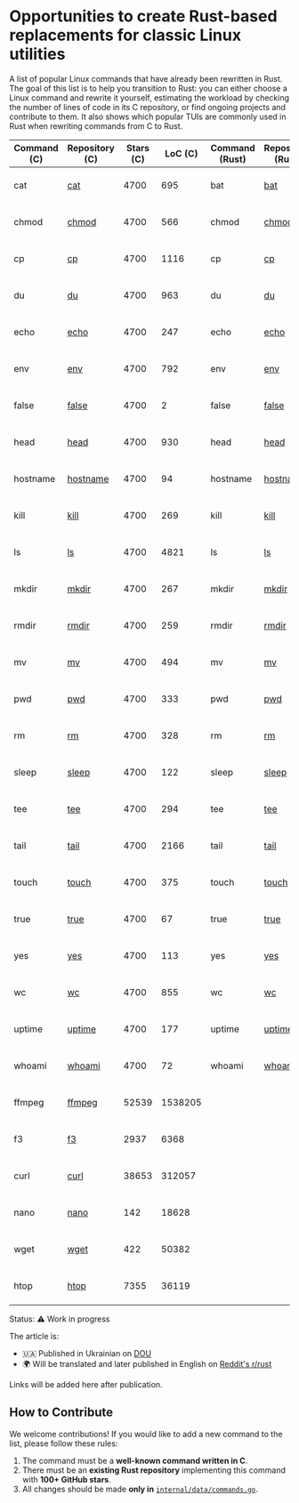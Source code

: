 # Opportunities to create Rust-based replacements for classic Linux utilities

A list of popular Linux commands that have already been rewritten in Rust.
The goal of this list is to help you transition to Rust: you can either choose a Linux command and rewrite it yourself, estimating the workload by checking the number of lines of code in its C repository, or find ongoing projects and contribute to them.
It also shows which popular TUIs are commonly used in Rust when rewriting commands from C to Rust.

| Command (C) | Repository (C) | Stars (C) | LoC (C) | Command (Rust) | Repository (Rust) | Stars (Rust) | LoC (Rust) | Alternatives | Search more |
|-------------|----------------|-----------|---------|----------------|-----------------|------------|---------|-------------|-------------|
| cat | [cat](https://github.com/coreutils/coreutils/blob/master/src/cat.c) | 4700 | 695 | bat | [bat](https://github.com/sharkdp/bat) | 54048 | 0 | [cat](https://github.com/uutils/coreutils/tree/main/src/uu/cat) | [GitHub](https://github.com/search?l=Rust&q=%22cat%22+language%3ARust&type=repositories) / [Google](https://www.google.com/search?q=site%3Agithub.com+%22cat%22+AND+%22Rust%22) |
| chmod | [chmod](https://github.com/coreutils/coreutils/blob/master/src/chmod.c) | 4700 | 566 | chmod | [chmod](https://github.com/uutils/coreutils/tree/main/src/uu/chmod) | 21026 | 0 |  | [GitHub](https://github.com/search?l=Rust&q=%22chmod%22+language%3ARust&type=repositories) / [Google](https://www.google.com/search?q=site%3Agithub.com+%22chmod%22+AND+%22Rust%22) |
| cp | [cp](https://github.com/coreutils/coreutils/blob/master/src/cp.c) | 4700 | 1116 | cp | [cp](https://github.com/uutils/coreutils/tree/main/src/uu/cp) | 21026 | 0 |  | [GitHub](https://github.com/search?l=Rust&q=%22cp%22+language%3ARust&type=repositories) / [Google](https://www.google.com/search?q=site%3Agithub.com+%22cp%22+AND+%22Rust%22) |
| du | [du](https://github.com/coreutils/coreutils/blob/master/src/du.c) | 4700 | 963 | du | [du](https://github.com/uutils/coreutils/tree/main/src/uu/du) | 21026 | 0 |  | [GitHub](https://github.com/search?l=Rust&q=%22du%22+language%3ARust&type=repositories) / [Google](https://www.google.com/search?q=site%3Agithub.com+%22du%22+AND+%22Rust%22) |
| echo | [echo](https://github.com/coreutils/coreutils/blob/master/src/echo.c) | 4700 | 247 | echo | [echo](https://github.com/uutils/coreutils/tree/main/src/uu/echo) | 21026 | 0 |  | [GitHub](https://github.com/search?l=Rust&q=%22echo%22+language%3ARust&type=repositories) / [Google](https://www.google.com/search?q=site%3Agithub.com+%22echo%22+AND+%22Rust%22) |
| env | [env](https://github.com/coreutils/coreutils/blob/master/src/env.c) | 4700 | 792 | env | [env](https://github.com/uutils/coreutils/tree/main/src/uu/env) | 21026 | 0 |  | [GitHub](https://github.com/search?l=Rust&q=%22env%22+language%3ARust&type=repositories) / [Google](https://www.google.com/search?q=site%3Agithub.com+%22env%22+AND+%22Rust%22) |
| false | [false](https://github.com/coreutils/coreutils/blob/master/src/false.c) | 4700 | 2 | false | [false](https://github.com/uutils/coreutils/tree/main/src/uu/false) | 21026 | 0 |  | [GitHub](https://github.com/search?l=Rust&q=%22false%22+language%3ARust&type=repositories) / [Google](https://www.google.com/search?q=site%3Agithub.com+%22false%22+AND+%22Rust%22) |
| head | [head](https://github.com/coreutils/coreutils/blob/master/src/head.c) | 4700 | 930 | head | [head](https://github.com/uutils/coreutils/tree/main/src/uu/head) | 21026 | 0 |  | [GitHub](https://github.com/search?l=Rust&q=%22head%22+language%3ARust&type=repositories) / [Google](https://www.google.com/search?q=site%3Agithub.com+%22head%22+AND+%22Rust%22) |
| hostname | [hostname](https://github.com/coreutils/coreutils/blob/master/src/hostname.c) | 4700 | 94 | hostname | [hostname](https://github.com/uutils/coreutils/tree/main/src/uu/hostname) | 21026 | 0 |  | [GitHub](https://github.com/search?l=Rust&q=%22hostname%22+language%3ARust&type=repositories) / [Google](https://www.google.com/search?q=site%3Agithub.com+%22hostname%22+AND+%22Rust%22) |
| kill | [kill](https://github.com/coreutils/coreutils/blob/master/src/kill.c) | 4700 | 269 | kill | [kill](https://github.com/uutils/coreutils/tree/main/src/uu/kill) | 21026 | 0 |  | [GitHub](https://github.com/search?l=Rust&q=%22kill%22+language%3ARust&type=repositories) / [Google](https://www.google.com/search?q=site%3Agithub.com+%22kill%22+AND+%22Rust%22) |
| ls | [ls](https://github.com/coreutils/coreutils/blob/master/src/ls.c) | 4700 | 4821 | ls | [ls](https://github.com/uutils/coreutils/tree/main/src/uu/ls) | 21026 | 0 |  | [GitHub](https://github.com/search?l=Rust&q=%22ls%22+language%3ARust&type=repositories) / [Google](https://www.google.com/search?q=site%3Agithub.com+%22ls%22+AND+%22Rust%22) |
| mkdir | [mkdir](https://github.com/coreutils/coreutils/blob/master/src/mkdir.c) | 4700 | 267 | mkdir | [mkdir](https://github.com/uutils/coreutils/tree/main/src/uu/mkdir) | 21026 | 0 |  | [GitHub](https://github.com/search?l=Rust&q=%22mkdir%22+language%3ARust&type=repositories) / [Google](https://www.google.com/search?q=site%3Agithub.com+%22mkdir%22+AND+%22Rust%22) |
| rmdir | [rmdir](https://github.com/coreutils/coreutils/blob/master/src/rmdir.c) | 4700 | 259 | rmdir | [rmdir](https://github.com/uutils/coreutils/tree/main/src/uu/rmdir) | 21026 | 0 |  | [GitHub](https://github.com/search?l=Rust&q=%22rmdir%22+language%3ARust&type=repositories) / [Google](https://www.google.com/search?q=site%3Agithub.com+%22rmdir%22+AND+%22Rust%22) |
| mv | [mv](https://github.com/coreutils/coreutils/blob/master/src/mv.c) | 4700 | 494 | mv | [mv](https://github.com/uutils/coreutils/tree/main/src/uu/mv) | 21026 | 0 |  | [GitHub](https://github.com/search?l=Rust&q=%22mv%22+language%3ARust&type=repositories) / [Google](https://www.google.com/search?q=site%3Agithub.com+%22mv%22+AND+%22Rust%22) |
| pwd | [pwd](https://github.com/coreutils/coreutils/blob/master/src/pwd.c) | 4700 | 333 | pwd | [pwd](https://github.com/uutils/coreutils/tree/main/src/uu/pwd) | 21026 | 0 |  | [GitHub](https://github.com/search?l=Rust&q=%22pwd%22+language%3ARust&type=repositories) / [Google](https://www.google.com/search?q=site%3Agithub.com+%22pwd%22+AND+%22Rust%22) |
| rm | [rm](https://github.com/coreutils/coreutils/blob/master/src/rm.c) | 4700 | 328 | rm | [rm](https://github.com/uutils/coreutils/tree/main/src/uu/rm) | 21026 | 0 |  | [GitHub](https://github.com/search?l=Rust&q=%22rm%22+language%3ARust&type=repositories) / [Google](https://www.google.com/search?q=site%3Agithub.com+%22rm%22+AND+%22Rust%22) |
| sleep | [sleep](https://github.com/coreutils/coreutils/blob/master/src/sleep.c) | 4700 | 122 | sleep | [sleep](https://github.com/uutils/coreutils/tree/main/src/uu/sleep) | 21026 | 0 |  | [GitHub](https://github.com/search?l=Rust&q=%22sleep%22+language%3ARust&type=repositories) / [Google](https://www.google.com/search?q=site%3Agithub.com+%22sleep%22+AND+%22Rust%22) |
| tee | [tee](https://github.com/coreutils/coreutils/blob/master/src/tee.c) | 4700 | 294 | tee | [tee](https://github.com/uutils/coreutils/tree/main/src/uu/tee) | 21026 | 0 |  | [GitHub](https://github.com/search?l=Rust&q=%22tee%22+language%3ARust&type=repositories) / [Google](https://www.google.com/search?q=site%3Agithub.com+%22tee%22+AND+%22Rust%22) |
| tail | [tail](https://github.com/coreutils/coreutils/blob/master/src/tail.c) | 4700 | 2166 | tail | [tail](https://github.com/uutils/coreutils/tree/main/src/uu/tail) | 21026 | 0 |  | [GitHub](https://github.com/search?l=Rust&q=%22tail%22+language%3ARust&type=repositories) / [Google](https://www.google.com/search?q=site%3Agithub.com+%22tail%22+AND+%22Rust%22) |
| touch | [touch](https://github.com/coreutils/coreutils/blob/master/src/touch.c) | 4700 | 375 | touch | [touch](https://github.com/uutils/coreutils/tree/main/src/uu/touch) | 21026 | 0 |  | [GitHub](https://github.com/search?l=Rust&q=%22touch%22+language%3ARust&type=repositories) / [Google](https://www.google.com/search?q=site%3Agithub.com+%22touch%22+AND+%22Rust%22) |
| true | [true](https://github.com/coreutils/coreutils/blob/master/src/true.c) | 4700 | 67 | true | [true](https://github.com/uutils/coreutils/tree/main/src/uu/true) | 21026 | 0 |  | [GitHub](https://github.com/search?l=Rust&q=%22true%22+language%3ARust&type=repositories) / [Google](https://www.google.com/search?q=site%3Agithub.com+%22true%22+AND+%22Rust%22) |
| yes | [yes](https://github.com/coreutils/coreutils/blob/master/src/yes.c) | 4700 | 113 | yes | [yes](https://github.com/uutils/coreutils/tree/main/src/uu/yes) | 21026 | 0 |  | [GitHub](https://github.com/search?l=Rust&q=%22yes%22+language%3ARust&type=repositories) / [Google](https://www.google.com/search?q=site%3Agithub.com+%22yes%22+AND+%22Rust%22) |
| wc | [wc](https://github.com/coreutils/coreutils/blob/master/src/wc.c) | 4700 | 855 | wc | [wc](https://github.com/uutils/coreutils/tree/main/src/uu/wc) | 21026 | 0 |  | [GitHub](https://github.com/search?l=Rust&q=%22wc%22+language%3ARust&type=repositories) / [Google](https://www.google.com/search?q=site%3Agithub.com+%22wc%22+AND+%22Rust%22) |
| uptime | [uptime](https://github.com/coreutils/coreutils/blob/master/src/uptime.c) | 4700 | 177 | uptime | [uptime](https://github.com/uutils/coreutils/tree/main/src/uu/uptime) | 21026 | 0 |  | [GitHub](https://github.com/search?l=Rust&q=%22uptime%22+language%3ARust&type=repositories) / [Google](https://www.google.com/search?q=site%3Agithub.com+%22uptime%22+AND+%22Rust%22) |
| whoami | [whoami](https://github.com/coreutils/coreutils/blob/master/src/whoami.c) | 4700 | 72 | whoami | [whoami](https://github.com/uutils/coreutils/tree/main/src/uu/whoami) | 21026 | 0 |  | [GitHub](https://github.com/search?l=Rust&q=%22whoami%22+language%3ARust&type=repositories) / [Google](https://www.google.com/search?q=site%3Agithub.com+%22whoami%22+AND+%22Rust%22) |
| ffmpeg | [ffmpeg](https://github.com/FFmpeg/FFmpeg) | 52539 | 1538205 |  |  |  |  |  | [GitHub](https://github.com/search?l=Rust&q=%22ffmpeg%22+language%3ARust&type=repositories) / [Google](https://www.google.com/search?q=site%3Agithub.com+%22ffmpeg%22+AND+%22Rust%22) |
| f3 | [f3](https://github.com/AltraMayor/f3) | 2937 | 6368 |  |  |  |  |  | [GitHub](https://github.com/search?l=Rust&q=%22f3%22+language%3ARust&type=repositories) / [Google](https://www.google.com/search?q=site%3Agithub.com+%22f3%22+AND+%22Rust%22) |
| curl | [curl](https://github.com/curl/curl) | 38653 | 312057 |  |  |  |  |  | [GitHub](https://github.com/search?l=Rust&q=%22curl%22+language%3ARust&type=repositories) / [Google](https://www.google.com/search?q=site%3Agithub.com+%22curl%22+AND+%22Rust%22) |
| nano | [nano](https://github.com/madnight/nano) | 142 | 18628 |  |  |  |  |  | [GitHub](https://github.com/search?l=Rust&q=%22nano%22+language%3ARust&type=repositories) / [Google](https://www.google.com/search?q=site%3Agithub.com+%22nano%22+AND+%22Rust%22) |
| wget | [wget](https://github.com/mirror/wget) | 422 | 50382 |  |  |  |  |  | [GitHub](https://github.com/search?l=Rust&q=%22wget%22+language%3ARust&type=repositories) / [Google](https://www.google.com/search?q=site%3Agithub.com+%22wget%22+AND+%22Rust%22) |
| htop | [htop](https://github.com/htop-dev/htop) | 7355 | 36119 |  |  |  |  |  | [GitHub](https://github.com/search?l=Rust&q=%22htop%22+language%3ARust&type=repositories) / [Google](https://www.google.com/search?q=site%3Agithub.com+%22htop%22+AND+%22Rust%22) |

Status: ⚠️ Work in progress

The article is:
- 🇺🇦 Published in Ukrainian on [DOU](https://dou.ua/forums/topic/55388/)
- 🌍 Will be translated and later published in English on [Reddit's r/rust](https://www.reddit.com/r/rust/)

Links will be added here after publication.

## How to Contribute

We welcome contributions! If you would like to add a new command to the list, please follow these rules:

1. The command must be a **well-known command written in C**.
2. There must be an **existing Rust repository** implementing this command with **100+ GitHub stars**.
3. All changes should be made **only in** [`internal/data/commands.go`](https://github.com/doutivity/which-linux-commands-to-rewrite-in-rust/blob/main/internal/data/commands.go).
